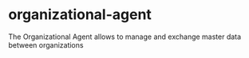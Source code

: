 # organizational-agent
The Organizational Agent allows to manage and exchange master data between organizations
